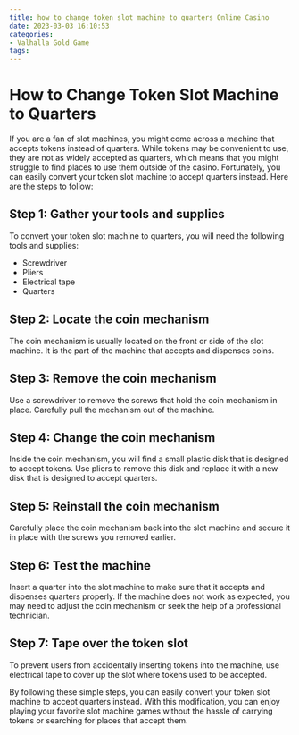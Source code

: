 ```yaml
---
title: how to change token slot machine to quarters Online Casino
date: 2023-03-03 16:10:53
categories:
- Valhalla Gold Game
tags:
---
```

# How to Change Token Slot Machine to Quarters

If you are a fan of slot machines, you might come across a machine that accepts tokens instead of quarters. While tokens may be convenient to use, they are not as widely accepted as quarters, which means that you might struggle to find places to use them outside of the casino. Fortunately, you can easily convert your token slot machine to accept quarters instead. Here are the steps to follow:

## Step 1: Gather your tools and supplies

To convert your token slot machine to quarters, you will need the following tools and supplies:

- Screwdriver
- Pliers
- Electrical tape
- Quarters

## Step 2: Locate the coin mechanism

The coin mechanism is usually located on the front or side of the slot machine. It is the part of the machine that accepts and dispenses coins.

## Step 3: Remove the coin mechanism

Use a screwdriver to remove the screws that hold the coin mechanism in place. Carefully pull the mechanism out of the machine.

## Step 4: Change the coin mechanism

Inside the coin mechanism, you will find a small plastic disk that is designed to accept tokens. Use pliers to remove this disk and replace it with a new disk that is designed to accept quarters.

## Step 5: Reinstall the coin mechanism

Carefully place the coin mechanism back into the slot machine and secure it in place with the screws you removed earlier.

## Step 6: Test the machine

Insert a quarter into the slot machine to make sure that it accepts and dispenses quarters properly. If the machine does not work as expected, you may need to adjust the coin mechanism or seek the help of a professional technician.

## Step 7: Tape over the token slot

To prevent users from accidentally inserting tokens into the machine, use electrical tape to cover up the slot where tokens used to be accepted.

By following these simple steps, you can easily convert your token slot machine to accept quarters instead. With this modification, you can enjoy playing your favorite slot machine games without the hassle of carrying tokens or searching for places that accept them.